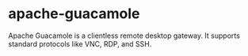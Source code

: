 # apache-guacamole
Apache Guacamole is a clientless remote desktop gateway. It supports standard protocols like VNC, RDP, and SSH.
